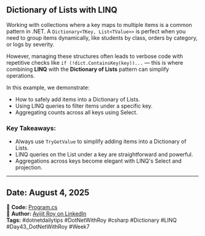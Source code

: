 ﻿## Dictionary of Lists with LINQ

Working with collections where a key maps to multiple items is a common pattern in .NET. A `Dictionary<TKey, List<TValue>>` is perfect when you need to group items dynamically, like students by class, orders by category, or logs by severity.

However, managing these structures often leads to verbose code with repetitive checks like `if (!dict.ContainsKey(key))...` — this is where combining **LINQ** with the **Dictionary of Lists** pattern can simplify operations.

In this example, we demonstrate:

* How to safely add items into a Dictionary of Lists.
* Using LINQ queries to filter items under a specific key.
* Aggregating counts across all keys using Select.

### Key Takeaways:

* Always use `TryGetValue` to simplify adding items into a Dictionary of Lists.
* LINQ queries on the List<T> under a key are straightforward and powerful.
* Aggregations across keys become elegant with LINQ's Select and projection.

---

## Date: August 4, 2025 
🔗 **Code:** [Program.cs](./program.cs)  
🔗 **Author:** [Avijit Roy on LinkedIn](https://www.linkedin.com/in/HeyAvijitRoy/)  
**Tags:** #dotnetdailytips #DotNetWithRoy #csharp #Dictionary #LINQ #Day43\_DotNetWithRoy #Week7
